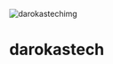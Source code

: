 ![darokastechimg](https://github.com/dktof/darokastech/assets/159584932/2f06faf6-847c-437d-bd7e-bdb5342fbb9d)
# darokastech

